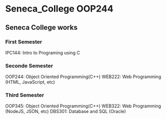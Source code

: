 # Seneca_College OOP244
## Seneca College works

### First Semester
IPC144: Intro to Programing using C

### Seconde Semester
OOP244: Object Oriented Programming(C++)
WEB222: Web Programming (HTML, JavaScript, etc)

### Third Semester
OOP345: Object Oriented Programming(C++)
WEB322: Web Programming (NodeJS, JSON, etc)
DBS301: Database and SQL (Oracle)
